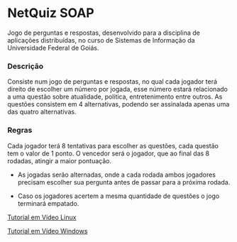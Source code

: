 # NetQuiz SOAP
Jogo de perguntas e respostas, desenvolvido para a disciplina de aplicações distribuídas, no curso de Sistemas de Informação da Universidade Federal de Goiás. 

### Descrição
Consiste num jogo de perguntas e respostas, no qual cada jogador terá direito de escolher um número por jogada, esse número estará relacionado a uma questão sobre atualidade, politica, entretenimento entre outros. As questões consistem em 4 alternativas, podendo ser assinalada apenas uma das quatro alternativas.

### Regras
Cada jogador terá 8 tentativas para escolher as questões, cada questão tem o valor de 1 ponto. O vencedor será o jogador, que ao final das 8 rodadas, atingir a maior pontuação. 

- As jogadas serão alternadas, onde a cada rodada ambos jogadores precisam escolher sua pergunta antes de passar para a próxima rodada.

- Caso os jogadores acertem a mesma quantidade de questões o jogo terminará empatado.    

[Tutorial em Vídeo Linux](https://youtu.be/c5OJrmBq2Pg)

[Tutorial em Vídeo Windows](https://youtu.be/GAgWJ6nSKVQ)
